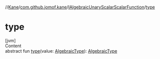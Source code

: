 //[Kane](../../index.md)/[com.github.jomof.kane](../index.md)/[IAlgebraicUnaryScalarScalarFunction](index.md)/[type](type.md)



# type  
[jvm]  
Content  
abstract fun [type](type.md)(value: [AlgebraicType](../../com.github.jomof.kane.impl.types/-algebraic-type/index.md)): [AlgebraicType](../../com.github.jomof.kane.impl.types/-algebraic-type/index.md)  



